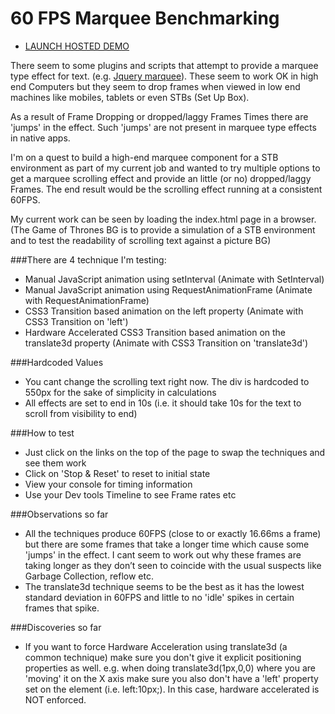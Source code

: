 # 60 FPS Marquee Benchmarking+ [LAUNCH HOSTED DEMO](http://markpaul.name/dont-delete/60-fps-marquee-benchmarking/)There seem to some plugins and scripts that attempt to provide a marquee type effect for text. (e.g. [Jquery marquee](http://remysharp.com/demo/marquee.html)). These seem to work OK in high end Computers but they seem to drop frames when viewed in low end machines like mobiles, tablets or even STBs (Set Up Box).As a result of Frame Dropping or dropped/laggy Frames Times there are 'jumps' in the effect. Such 'jumps' are not present in marquee type effects in native apps.I'm on a quest to build a high-end marquee component for a STB environment as part of my current job and wanted to try multiple options to get a marquee scrolling effect and provide an little (or no) dropped/laggy Frames. The end result would be the scrolling effect running at a consistent 60FPS.My current work can be seen by loading the index.html page in a browser. (The Game of Thrones BG is to provide a simulation of a STB environment and to test the readability of scrolling text against a picture BG)###There are 4 technique I'm testing:+ Manual JavaScript animation using setInterval (Animate with SetInterval)+ Manual JavaScript animation using RequestAnimationFrame (Animate with RequestAnimationFrame)+ CSS3 Transition based animation on the left property (Animate with CSS3 Transition on 'left')+ Hardware Accelerated CSS3 Transition based animation on the translate3d property (Animate with CSS3 Transition on 'translate3d')###Hardcoded Values+ You cant change the scrolling text right now. The div is hardcoded to 550px for the sake of simplicity in calculations+ All effects are set to end in 10s (i.e. it should take 10s for the text to scroll from visibility to end)###How to test+ Just click on the links on the top of the page to swap the techniques and see them work+ Click on 'Stop & Reset' to reset to initial state+ View your console for timing information+ Use your Dev tools Timeline to see Frame rates etc###Observations so far+ All the techniques produce 60FPS (close to or exactly 16.66ms a frame) but there are some frames that take a longer time which cause some 'jumps' in the effect. I cant seem to work out why these frames are taking longer as they don’t seen to coincide with the usual suspects like Garbage Collection, reflow etc.+ The translate3d technique seems to be the best as it has the lowest standard deviation in 60FPS and little to no 'idle' spikes in certain frames that spike.###Discoveries so far+ If you want to force Hardware Acceleration using translate3d (a common technique) make sure you don't give it explicit positioning properties as well. e.g. when doing translate3d(1px,0,0) where you are 'moving' it on the X axis make sure you also don't have a 'left' property set on the element (i.e. left:10px;). In this case, hardware accelerated is NOT enforced.